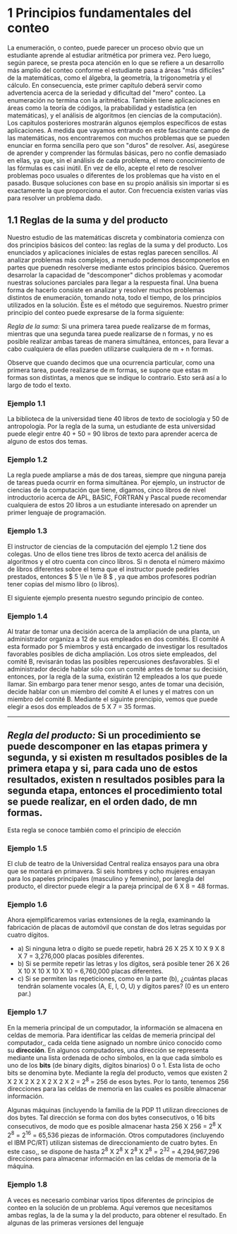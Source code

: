 # 1 Principios fundamentales del conteo

La enumeración, o conteo, puede parecer un proceso obvio que un estudiante aprende al estudiar aritmética por primera vez. Pero luego, según parece, se presta poca atención en lo que se refiere a un desarrollo más amplio del conteo conforme el estudiante pasa a áreas "más difíciles" de la matemáticas, como el álgebra, la geometría, la trigonometría y el cálculo. En consecuencia, este primer capítulo deberá servir como advertencia acerca de la seriedad y dificultad del "mero" conteo.
  La enumeración no termina con la aritmética. También tiene aplicaciones en áreas como la teoría de códigos, la prababilidad y estadística (en matemáticas), y el análisis de algoritmos (en ciencias de la computación). Los capitulos posteriores mostrarán algunos ejemplos específicos de estas aplicaciones.
  A medida que vayamos entrando en este fascinante campo de las matemáticas, nos encontraremos con muchos problemas que se pueden enunciar en forma sencilla pero que son "duros" de resolver. Así, asegúrese de aprender y comprender las fórmulas básicas, pero no confíe demasiado en ellas, ya que, sin el análisis de cada problema, el mero conocimiento de las fórmulas es casi inútil. En vez de ello, acepte el reto de resolver problemas poco usuales o diferentes de los problemas que ha visto en el pasado. Busque soluciones con base en su propio análisis sin importar si es exactamente la que proporciona el autor. Con frecuencia existen varias vías para resolver un problema dado.

## 1.1 Reglas de la suma y del producto

Nuestro estudio de las matemáticas discreta y combinatoria comienza con dos principios básicos del conteo: las reglas de la suma y del producto. Los enunciados y aplicaciones iniciales de estas reglas parecen sencillos. Al analizar problemas más complejos, a menudo podemos descomponerlos en partes que puenedn resolverse mediante estos principios básico. Queremos desarrolar la capacidad de "descomponer" dichos problemas y acomodar nuestras soluciones parciales para llegar a la respuesta final. Una buena forma de hacerlo consiste en analizar y resolver muchos problemas distintos de enumeración, tomando nota, todo el tiempo, de los principios utilizados en la solución. Éste es el método que seguiremos.
  Nuestro primer principio del conteo puede expresarse de la forma siguiente:

*Regla de la suma:* Si una primera tarea puede realizarse de m formas, mientras que una segunda tarea puede realizarse de n formas, y no es posible realizar ambas tareas de manera simultánea, entonces, para llevar a cabo cualquiera de ellas pueden utilizarse cualquiera de m + n formas.

Observe que cuando decimos que una ocurrencia particular, como una primera tarea, puede realizarse de m formas, se supone que estas m formas son distintas, a menos que se indique lo contrario. Esto será así a lo largo de todo el texto.

### Ejemplo 1.1 
  La biblioteca de la universidad tiene 40 libros de texto de sociología y 50 de antropología. Por la regla de la suma, un estudiante de esta universidad puede elegir entre 40 + 50 = 90 libros de texto para aprender acerca de alguno de estos dos temas.

### Ejemplo 1.2 
  La regla puede ampliarse a más de dos tareas, siempre que ninguna pareja de tareas pueda ocurrir en forma simultánea. Por ejemplo, un instructor de ciencias de la computación que tiene, digamos, cinco libros de nivel introductorio acerca de APL, BASIC, FORTRAN y Pascal puede recomendar cualquiera de estos 20 libros a un estudiante interesado on aprender un primer lenguaje de programación.

### Ejemplo 1.3
El instructor de ciencias de la computación del ejemplo 1.2 tiene dos colegas. Uno de ellos tiene tres libros de texto acerca del análisis de algoritmos y el otro cuenta con cinco libros. Si n denota el número máximo de libros diferentes sobre el tema que el instructor puede pedirles prestados, entonces $ 5 \le n \le 8 $ , ya que ambos profesores podrían tener copias del mismo libro (o libros).

El siguiente ejemplo presenta nuestro segundo principio de conteo.

### Ejemplo 1.4
Al tratar de tomar una decisión acerca de la ampliación de una planta, un administrador organiza a 12 de sus empleados en dos comités. El comité A esta formado por 5 miembros y está encargado de investigar los resultados favorables posibles de dicha ampliación. Los otros siete empleados, del comité B, revisarán todas las posibles repercusiones desfavorables. Si el administrador decide hablar sólo con un comité antes de tomar su decisión, entonces, por la regla de la suma, existirán 12 empleados a los que puede llamar. Sin embargo para tener menor sesgo, antes de tomar una decisión, decide hablar con un miembro del comité A el lunes y el matres con un miembro del comité B. Mediante el siguinte prencipio, vemos que puede elegir a esos dos empleados de 5 X 7 = 35 formas.

---
*Regla del producto:* Si un procedimiento se puede descomponer en las etapas primera y segunda, y si existen m resultados posibles de la primera etapa y si, para cada uno de estos resultados, existen n resultados posibles para la segunda etapa, entonces el procedimiento total se puede realizar, en el orden dado, de mn formas.
---

Esta regla se conoce también como el principio de elección


### Ejemplo 1.5
El club de teatro de la Universidad Central realiza ensayos para una obra que se montará en primavera. Si seis hombres y ocho mujeres ensayan para los papeles principales (masculino y femenino), por laregla del producto, el director puede elegir a la pareja principal de 6 X 8 = 48 formas.

### Ejemplo 1.6 
Ahora ejemplificaremos varias extensiones de la regla, examinando la fabricación de placas de automóvil que constan de dos letras seguidas por cuatro dígitos.

- a) Si ninguna letra o dígito se puede repetir, habrá 26 X 25 X 10 X 9 X 8 X 7 = 3,276,000 placas posibles diferentes.
- b) Si se permite repetir las letras y los dígitos, será posible tener 26 X 26 X 10 X 10 X 10 X 10 = 6,760,000 placas diferentes.
- c) Si se permiten las repeticiones, como en la parte (b), ¿cuántas placas tendrán solamente vocales (A, E, I, O, U) y dígitos pares? (0 es un entero par.)

### Ejemplo 1.7
En la memeria principal de un computador, la información se almacena en celdas de memoria. Para identificar las celdas de memeria principal del computador,, cada celda tiene asignado un nombre único conocido como su **dirección**. En algunos computadores, una dirección se representa mediante una lista ordenada de ocho símbolos, en la que cada símbolo es uno de los **bits** (de binary digits, dígitos binarios) 0 o 1. Esta lista de ocho bits se denomina byte. Mediante la regla del producto, vemos que existen 2 X 2 X 2 X 2 X 2 X 2 X 2 = 2<sup>8</sup> = 256 de esos bytes. Por lo tanto, tenemos 256 direcciones para las celdas de memoria en las cuales es posible almacenar información.

  Algunas máquinas (incluyendo la familia de la PDP 11 utilizan direcciones de dos bytes. Tal dirección se forma con dos bytes consecutivos, o 16 bits consecutivos, de modo que es posible almacenar hasta 256 X 256 = 2<sup>8</sup> X 2<sup>8</sup> = 2<sup>16</sup> = 65,536 piezas de información.
Otros computadores (incluyendo el IBM PC/RT) utilizan sistemas de direccionamiento de cuatro bytes. En este caso,, se dispone de hasta 2<sup>8</sup> X 2<sup>8</sup> X 2<sup>8</sup> X 2<sup>8</sup> = 2<sup>32</sup> = 4,294,967,296 direcciones para almacenar información en las celdas de memoria de la máquina.

### Ejemplo 1.8
A veces es necesario combinar varios tipos diferentes de principios de conteo en la solución de un problema. Aquí veremos que necesitamos ambas reglas, la de la suma y la del producto, para obtener el resultado.
  En algunas de las primeras versiones del lenguaje
